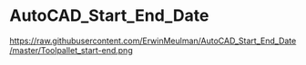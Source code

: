 # AutoCAD_Start_End_Date

https://raw.githubusercontent.com/ErwinMeulman/AutoCAD_Start_End_Date/master/Toolpallet_start-end.png
